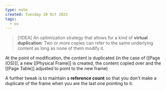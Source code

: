 ```yaml
---
type: note
created: Tuesday 10 Oct 2023
tags:
  - os
---
```

> [!IDEA]
> An optimization strategy that allows for a kind of **virtual duplication**: Two or more copies can refer to the same underlying content as long as none of them modify it. 

At the point of modification, the content is duplicated (in the case of [[Page (OS)]], a new [[Physical Frame]] is created, the content copied over and the [[Page Table]] adjusted to point to the new frame)

A further tweak is to maintain a **reference count** so that you don't make a duplicate of the frame when you are the last one pointing to it.